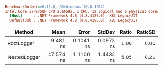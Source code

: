 ``` ini

BenchmarkDotNet=v0.12.0, OS=Windows 10.0.19041
Intel Core i7-9750H CPU 2.60GHz, 1 CPU, 12 logical and 6 physical cores
  [Host]     : .NET Framework 4.8 (4.8.4180.0), X86 LegacyJIT
  DefaultJob : .NET Framework 4.8 (4.8.4180.0), X86 LegacyJIT


```
|       Method |      Mean |     Error |    StdDev | Ratio | RatioSD |
|------------- |----------:|----------:|----------:|------:|--------:|
|   RootLogger |  9.481 ns | 0.1041 ns | 0.0973 ns |  1.00 |    0.00 |
| NestedLogger | 47.574 ns | 1.1100 ns | 1.4433 ns |  5.05 |    0.21 |
